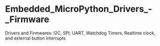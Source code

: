 # Embedded_MicroPython_Drivers_-_Firmware
Drivers and Firmwares:
I2C,
SPI,
UART,
Watchdog Timers,
Realtime clock,
and external button interrupts
